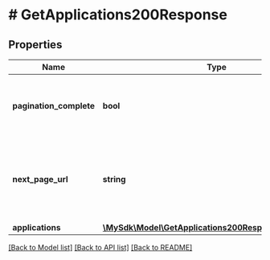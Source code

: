 # # GetApplications200Response

## Properties

Name | Type | Description | Notes
------------ | ------------- | ------------- | -------------
**pagination_complete** | **bool** | Indicates whether there are more pages of results available | [optional]
**next_page_url** | **string** | URL to fetch the next page of results, or null if there are no more results | [optional]
**applications** | [**\MySdk\Model\GetApplications200ResponseApplications**](GetApplications200ResponseApplications.md) |  | [optional]

[[Back to Model list]](../../README.md#models) [[Back to API list]](../../README.md#endpoints) [[Back to README]](../../README.md)
